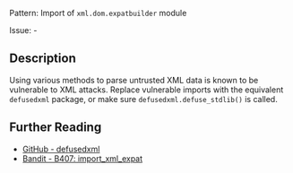 Pattern: Import of `xml.dom.expatbuilder` module

Issue: -

## Description

Using various methods to parse untrusted XML data is known to be vulnerable to XML attacks. Replace vulnerable imports with the equivalent `defusedxml` package, or make sure `defusedxml.defuse_stdlib()` is called.

## Further Reading

* [GitHub - defusedxml](https://github.com/tiran/defusedxml)
* [Bandit - B407: import_xml_expat](https://bandit.readthedocs.io/en/1.7.4/blacklists/blacklist_imports.html#b407-import-xml-expat)
